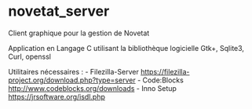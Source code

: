 # novetat_server
Client graphique pour la gestion de Novetat

Application en Langage C utilisant
la bibliothèque logicielle Gtk+, Sqlite3, Curl, openssl

Utilitaires nécessaires :
	- Filezilla-Server	https://filezilla-project.org/download.php?type=server
	- Code:Blocks		http://www.codeblocks.org/downloads
	- Inno Setup		https://jrsoftware.org/isdl.php
